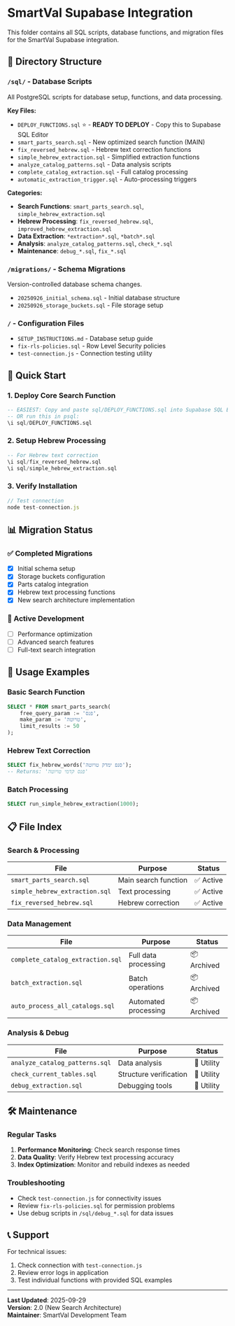 # SmartVal Supabase Integration

This folder contains all SQL scripts, database functions, and migration files for the SmartVal Supabase integration.

## 📁 Directory Structure

### `/sql/` - Database Scripts
All PostgreSQL scripts for database setup, functions, and data processing.

**Key Files:**
- `DEPLOY_FUNCTIONS.sql` ⭐ - **READY TO DEPLOY** - Copy this to Supabase SQL Editor
- `smart_parts_search.sql` - New optimized search function (MAIN)
- `fix_reversed_hebrew.sql` - Hebrew text correction functions  
- `simple_hebrew_extraction.sql` - Simplified extraction functions
- `analyze_catalog_patterns.sql` - Data analysis scripts
- `complete_catalog_extraction.sql` - Full catalog processing
- `automatic_extraction_trigger.sql` - Auto-processing triggers

**Categories:**
- **Search Functions**: `smart_parts_search.sql`, `simple_hebrew_extraction.sql`
- **Hebrew Processing**: `fix_reversed_hebrew.sql`, `improved_hebrew_extraction.sql`
- **Data Extraction**: `*extraction*.sql`, `*batch*.sql`
- **Analysis**: `analyze_catalog_patterns.sql`, `check_*.sql`
- **Maintenance**: `debug_*.sql`, `fix_*.sql`

### `/migrations/` - Schema Migrations
Version-controlled database schema changes.

- `20250926_initial_schema.sql` - Initial database structure
- `20250926_storage_buckets.sql` - File storage setup

### `/` - Configuration Files
- `SETUP_INSTRUCTIONS.md` - Database setup guide
- `fix-rls-policies.sql` - Row Level Security policies
- `test-connection.js` - Connection testing utility

## 🚀 Quick Start

### 1. Deploy Core Search Function
```sql
-- EASIEST: Copy and paste sql/DEPLOY_FUNCTIONS.sql into Supabase SQL Editor
-- OR run this in psql:
\i sql/DEPLOY_FUNCTIONS.sql
```

### 2. Setup Hebrew Processing
```sql
-- For Hebrew text correction
\i sql/fix_reversed_hebrew.sql
\i sql/simple_hebrew_extraction.sql
```

### 3. Verify Installation
```javascript
// Test connection
node test-connection.js
```

## 📊 Migration Status

### ✅ Completed Migrations
- [x] Initial schema setup
- [x] Storage buckets configuration  
- [x] Parts catalog integration
- [x] Hebrew text processing functions
- [x] New search architecture implementation

### 🔄 Active Development
- [ ] Performance optimization
- [ ] Advanced search features
- [ ] Full-text search integration

## 🔧 Usage Examples

### Basic Search Function
```sql
SELECT * FROM smart_parts_search(
    free_query_param := 'פנס',
    make_param := 'טויוטה',
    limit_results := 50
);
```

### Hebrew Text Correction
```sql
SELECT fix_hebrew_words('סנפ ימדק טויוטה'); 
-- Returns: 'פנס קדמי טויוטה'
```

### Batch Processing
```sql
SELECT run_simple_hebrew_extraction(1000);
```

## 📋 File Index

### Search & Processing
| File | Purpose | Status |
|------|---------|--------|
| `smart_parts_search.sql` | Main search function | ✅ Active |
| `simple_hebrew_extraction.sql` | Text processing | ✅ Active |
| `fix_reversed_hebrew.sql` | Hebrew correction | ✅ Active |

### Data Management  
| File | Purpose | Status |
|------|---------|--------|
| `complete_catalog_extraction.sql` | Full data processing | 📦 Archived |
| `batch_extraction.sql` | Batch operations | 📦 Archived |
| `auto_process_all_catalogs.sql` | Automated processing | 📦 Archived |

### Analysis & Debug
| File | Purpose | Status |
|------|---------|--------|
| `analyze_catalog_patterns.sql` | Data analysis | 🔧 Utility |
| `check_current_tables.sql` | Structure verification | 🔧 Utility |
| `debug_extraction.sql` | Debugging tools | 🔧 Utility |

## 🛠️ Maintenance

### Regular Tasks
1. **Performance Monitoring**: Check search response times
2. **Data Quality**: Verify Hebrew text processing accuracy  
3. **Index Optimization**: Monitor and rebuild indexes as needed

### Troubleshooting
- Check `test-connection.js` for connectivity issues
- Review `fix-rls-policies.sql` for permission problems
- Use debug scripts in `/sql/debug_*.sql` for data issues

## 📞 Support

For technical issues:
1. Check connection with `test-connection.js`
2. Review error logs in application
3. Test individual functions with provided SQL examples

---

**Last Updated**: 2025-09-29  
**Version**: 2.0 (New Search Architecture)  
**Maintainer**: SmartVal Development Team